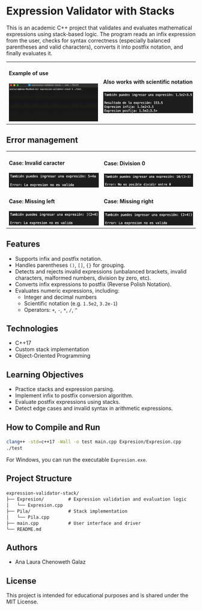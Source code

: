 # Expression Validator with Stacks

This is an academic C++ project that validates and evaluates mathematical expressions using stack-based logic. The program reads an infix expression from the user, checks for syntax correctness (especially balanced parentheses and valid characters), converts it into postfix notation, and finally evaluates it.

<table>
  <tr>
    <td> <h4>Example of use</h4>
    <img src="img/example-use.gif" alt="Example of use" width="400"></td>
    <td><h4>Also works with scientific notation</h4>
    <img src="img/scientific-notation.png" alt="Case: Scientific notation" width="400"></td> 
  </tr>
</table>

## Error management
<table>
  <tr>
    <td> <h4>Case: Invalid caracter</h4>
    <img src="img/caracter.png" alt="Case: Invalid caracter" width="400"></td>
    <td> <h4>Case: Division 0</h4>
    <img src="img/div0.png" alt="Case: Division 0" width="400"></td> 
  </tr>
  <tr>
    <td> <h4>Case: Missing left</h4>
    <img src="img/left.png" alt="Case: Missing left" width="400"></td>
    <td> <h4>Case: Missing right</h4>
    <img src="img/right.png" alt="Case: Missing right" width="400"></td> 
  </tr>
</table>

## Features

- Supports infix and postfix notation.
- Handles parentheses `()`, `[]`, `{}` for grouping.
- Detects and rejects invalid expressions (unbalanced brackets, invalid characters, malformed numbers, division by zero, etc).
- Converts infix expressions to postfix (Reverse Polish Notation).
- Evaluates numeric expressions, including:
  - Integer and decimal numbers
  - Scientific notation (e.g. `1.5e2`, `3.2e-1`)
  - Operators: `+`, `-`, `*`, `/`, `^`

## Technologies

- C++17
- Custom stack implementation
- Object-Oriented Programming

## Learning Objectives

- Practice stacks and expression parsing.
- Implement infix to postfix conversion algorithm.
- Evaluate postfix expressions using stacks.
- Detect edge cases and invalid syntax in arithmetic expressions.

## How to Compile and Run

```bash
clang++ -std=c++17 -Wall -o test main.cpp Expresion/Expresion.cpp 
./test
```
For Windows, you can run the executable `Expresion.exe`.

## Project Structure

```
expression-validator-stack/
├── Expresion/         # Expression validation and evaluation logic
│   └── Expresion.cpp
├── Pila/              # Stack implementation
│   └── Pila.cpp
├── main.cpp           # User interface and driver
└── README.md
```

## Authors

- Ana Laura Chenoweth Galaz

## License

This project is intended for educational purposes and is shared under the MIT License.

